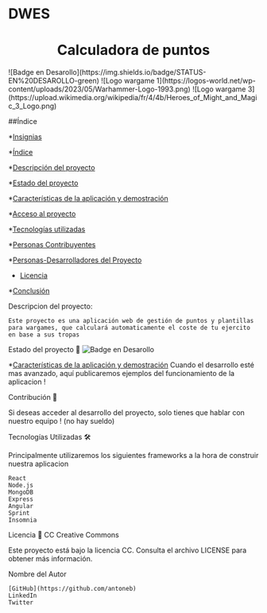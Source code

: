 # DWES 

<h1 align="center"> Calculadora de puntos </h1>
![Badge en Desarollo](https://img.shields.io/badge/STATUS-EN%20DESAROLLO-green)
![Logo wargame 1](https://logos-world.net/wp-content/uploads/2023/05/Warhammer-Logo-1993.png)
![Logo wargame 3](https://upload.wikimedia.org/wikipedia/fr/4/4b/Heroes_of_Might_and_Magic_3_Logo.png)


##Índice

*[Insignias](#insignias)

*[Índice](#índice)

*[Descripción del proyecto](#descripción-del-proyecto)

*[Estado del proyecto](#Estado-del-proyecto)

*[Características de la aplicación y demostración](#Características-de-la-aplicación-y-demostración)

*[Acceso al proyecto](#acceso-proyecto)

*[Tecnologías utilizadas](#tecnologías-utilizadas)

*[Personas Contribuyentes](#personas-contribuyentes)

*[Personas-Desarrolladores del Proyecto](#personas-desarrolladores)

* [Licencia](#licencia)

*[Conclusión](#conclusión)



Descripcion del proyecto:

    Este proyecto es una aplicación web de gestión de puntos y plantillas para wargames, que calculará automaticamente el coste de tu ejercito en base a sus tropas


Estado del proyecto 🚀
![Badge en Desarollo](https://img.shields.io/badge/STATUS-EN%20DESAROLLO-green)


*[Características de la aplicación y demostración](#Características-de-la-aplicación-y-demostración)
  Cuando el desarrollo esté mas avanzado, aquí publicaremos ejemplos del funcionamiento de la aplicacion !


Contribución 🤝

Si deseas acceder al desarrollo del proyecto, solo tienes que hablar con nuestro equipo ! (no hay sueldo)


Tecnologías Utilizadas 🛠

Principalmente utilizaremos los siguientes frameworks a la hora de construir nuestra aplicacion

    React
    Node.js
    MongoDB
    Express
    Angular
    Sprint
    Insomnia

Licencia 📄
CC Creative Commons


Este proyecto está bajo la licencia CC. Consulta el archivo LICENSE para obtener más información.

Nombre del Autor

    [GitHub](https://github.com/antoneb)
    LinkedIn
    Twitter
